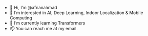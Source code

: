 - 👋 Hi, I’m @afnanahmad
- 👀 I’m interested in AI, Deep Learning, Indoor Localization & Mobile Computing
- 🌱 I’m currently learning Transformers
- 📫 You can reach me at my email.

<!---
afnanahmad/afnanahmad is a ✨ special ✨ repository because its `README.md` (this file) appears on your GitHub profile.
You can click the Preview link to take a look at your changes.
--->
